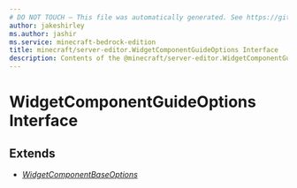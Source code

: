 ```yaml
---
# DO NOT TOUCH — This file was automatically generated. See https://github.com/mojang/minecraftapidocsgenerator to modify descriptions, examples, etc.
author: jakeshirley
ms.author: jashir
ms.service: minecraft-bedrock-edition
title: minecraft/server-editor.WidgetComponentGuideOptions Interface
description: Contents of the @minecraft/server-editor.WidgetComponentGuideOptions class.
---
```

# WidgetComponentGuideOptions Interface

## Extends
- [*WidgetComponentBaseOptions*](WidgetComponentBaseOptions.md)
